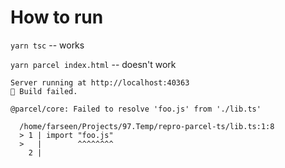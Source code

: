 # How to run

`yarn tsc` -- works

`yarn parcel index.html` -- doesn't work

```
Server running at http://localhost:40363
🚨 Build failed.

@parcel/core: Failed to resolve 'foo.js' from './lib.ts'

  /home/farseen/Projects/97.Temp/repro-parcel-ts/lib.ts:1:8
  > 1 | import "foo.js"
  >   |        ^^^^^^^^
    2 |
```
